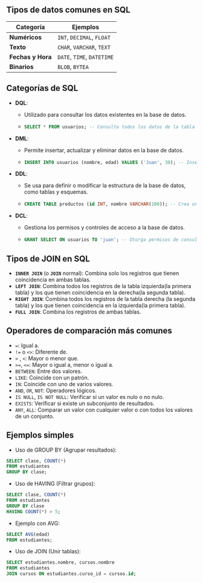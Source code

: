 ## Tipos de datos comunes en SQL

| Categoría         | Ejemplos                   |
| ----------------- | -------------------------- |
| **Numéricos**     | `INT`, `DECIMAL`, `FLOAT`  |
| **Texto**         | `CHAR`, `VARCHAR`, `TEXT`  |
| **Fechas y Hora** | `DATE`, `TIME`, `DATETIME` |
| **Binarios**      | `BLOB`, `BYTEA`            |

## Categorías de SQL

- **DQL**:

  - Utilizado para consultar los datos existentes en la base de datos.
  - ```sql
    SELECT * FROM usuarios; -- Consulta todos los datos de la tabla "usuarios"
    ```

- **DML**:

  - Permite insertar, actualizar y eliminar datos en la base de datos.
  - ```sql
    INSERT INTO usuarios (nombre, edad) VALUES ('Juan', 30); -- Inserta un nuevo usuario
    ```

- **DDL**:

  - Se usa para definir o modificar la estructura de la base de datos, como tablas y esquemas.
  - ```sql
    CREATE TABLE productos (id INT, nombre VARCHAR(100)); -- Crea una nueva tabla "productos"
    ```

- **DCL**:
  - Gestiona los permisos y controles de acceso a la base de datos.
  - ```sql
    GRANT SELECT ON usuarios TO 'juan'; -- Otorga permisos de consulta a Juan
    ```

## Tipos de JOIN en SQL

- **`INNER JOIN`** (o **`JOIN`** normal): Combina solo los registros que tienen coincidencia en ambas tablas.
- **`LEFT JOIN`**: Combina todos los registros de la tabla izquierda(la primera tabla) y los que tienen coincidencia en la derecha(la segunda tabla).
- **`RIGHT JOIN`**: Combina todos los registros de la tabla derecha (la segunda tabla) y los que tienen coincidencia en la izquierda(la primera tabla).
- **`FULL JOIN`**: Combina los registros de ambas tablas.

## Operadores de comparación más comunes

- `=`: Igual a.
- `!=` o `<>`: Diferente de.
- `>` , `<`: Mayor o menor que.
- `>=`, `<=`: Mayor o igual a, menor o igual a.
- `BETWEEN`: Entre dos valores.
- `LIKE`: Coincide con un patrón.
- `IN`: Coincide con uno de varios valores.
- `AND`, `OR`, `NOT`: Operadores lógicos.
- `IS NULL`, `IS NOT NULL`: Verificar si un valor es nulo o no nulo.
- `EXISTS`: Verificar si existe un subconjunto de resultados.
- `ANY`, `ALL`: Comparar un valor con cualquier valor o con todos los valores de un conjunto.

## Ejemplos simples

- Uso de GROUP BY (Agrupar resultados):

```sql
SELECT clase, COUNT(*)
FROM estudiantes
GROUP BY clase;
```

- Uso de HAVING (Filtrar grupos):

```sql
SELECT clase, COUNT(*)
FROM estudiantes
GROUP BY clase
HAVING COUNT(*) > 5;
```

- Ejemplo con AVG:

```sql
SELECT AVG(edad)
FROM estudiantes;
```

- Uso de JOIN (Unir tablas):

```sql
SELECT estudiantes.nombre, cursos.nombre
FROM estudiantes
JOIN cursos ON estudiantes.curso_id = cursos.id;
```

```sql

```

```sql

```

```sql

```
